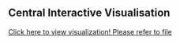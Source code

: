 

## Central Interactive Visualisation



<a href="https://mybinder.org/v2/gh/priyab2/git-wiki.git/master/">Click here to view visualization! Please refer to file </a>
